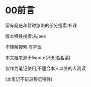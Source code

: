 # 00前言

留有疑惑和暂时忽略的部分搜索:补课

版本特性搜索:从java

不理解搜索:有异议

本文档来源于lisnote(不知名名菜)

仅作为笔记使用,不适合本人以外的人阅读

(本笔记不记录预览特性)
